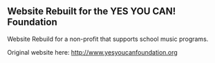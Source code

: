 ## Website Rebuilt for the YES YOU CAN! Foundation

Website Rebuild for a non-profit that supports school music programs.

Original website here: http://www.yesyoucanfoundation.org